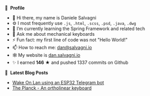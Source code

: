 👀 &nbsp;**Profile**
- 👋 Hi there, my name is Daniele Salvagni
- ⚙️ I most frequently use `.js`, `.html`, `.scss`, `.psd`, `.java`, `.dwg`
- 🌱 I’m currently learning the Spring Framework and related tech
- 💬 Ask me about mechanical keyboards
- ⚡ Fun fact: my first line of code was not "Hello World!"
- 📫 How to reach me: dan@salvagni.io
- 🕸️ My website is [dan.salvagni.io](https://dan.salvagni.io)
- ✨ I earned **146** ★ and pushed 1337 commits on Github

📕 &nbsp;**Latest Blog Posts**
- [Wake On Lan using an ESP32 Telegram bot](https://dan.salvagni.io/b/embedded-telegram-bot-for-wake-on-lan-pc)
- [The Planck - An ortholinear keyboard](https://dan.salvagni.io/b/the-planck-an-ortholinear-keyboard)
